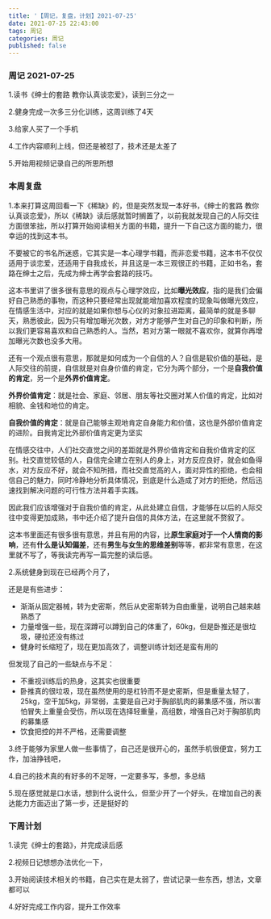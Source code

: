 ```yaml
---
title: '【周记，复盘，计划】2021-07-25'
date: 2021-07-25 22:43:00
tags: 周记
categories: 周记
published: false
---
```




### 周记 2021-07-25

1.读书《绅士的套路 教你认真谈恋爱》，读到三分之一

2.健身完成一次多三分化训练，这周训练了4天

3.给家人买了一个手机

4.工作内容顺利上线，但还是被怼了，技术还是太差了

5.开始用视频记录自己的所思所想

### 本周复盘

1.本来打算这周回看一下《稀缺》的，但是突然发现一本好书，《绅士的套路 教你认真谈恋爱》，所以《稀缺》读后感就暂时搁置了，以前我就发现自己的人际交往方面很笨拙，所以打算开始阅读相关方面的书籍，提升一下自己这方面的能力，很幸运的找到这本书。

不要被它的书名所迷惑，它其实是一本心理学书籍，而非恋爱书籍，这本书不仅仅适用于谈恋爱，还适用于自我成长，并且这是一本三观很正的书籍，正如书名，套路在绅士之后，先成为绅士再学会套路的技巧。

这本书里讲了很多很有意思的观点与心理学效应，比如**曝光效应**，指的是我们会偏好自己熟悉的事物，而这种只要经常出现就能增加喜欢程度的现象叫做曝光效应，在情感生活中，对应的就是如果你想与心仪的对象拉进距离，最简单的就是多聊天，熟悉彼此，因为只有增加曝光次数，对方才能够产生对自己的印象和判断，所以我们更容易喜欢和自己熟悉的人。当然，若对方第一眼就不喜欢你，就算你再增加曝光次数也没多大用。

还有一个观点很有意思，那就是如何成为一个自信的人？自信是软价值的基础，是人际交往的前提，自信就是对自身价值的肯定，它分为两个部分，一个是**自我价值的肯定**，另一个是**外界价值肯定**。

**外界价值肯定**：就是社会、家庭、邻居、朋友等社交圈对某人价值的肯定，比如对相貌、金钱和地位的肯定。

**自我价值的肯定**：就是自己能够主观地肯定自身能力和价值，这也是外部价值肯定的进阶。自我肯定比外部价值肯定更为坚实

在情感交往中，人们社交直觉之间的差距就是外界价值肯定和自我价值肯定的区别。社交直觉较低的人，自信完全建立在别人的身上，对方反应良好，就会如鱼得水，对方反应不好，就会不知所措，而社交直觉高的人，面对异性的拒绝，也会相信自己的魅力，同时冷静地分析具体情况，到底是什么造成了对方的拒绝，然后迅速找到解决问题的可行性方法并着手实践。

因此我们应该增强对于自我价值的肯定，从此处建立自信，才能够在以后的人际交往中变得更加成熟，书中还介绍了提升自信的具体方法，在这里就不赘叙了。

这本书里面还有很多很有意思，并且有用的内容，比**原生家庭对于一个人情商的影响**，还有**什么是认知偏差**，还有**男生与女生的思维差别**等等，都非常有意思，在这里就不写了，等我读完再写一篇完整的读后感。

2.系统健身到现在已经两个月了，

还是是有些进步：

* 渐渐从固定器械，转为史密斯，然后从史密斯转为自由重量，说明自己越来越熟悉了
* 力量增强一些，现在深蹲可以蹲到自己的体重了，60kg，但是卧推还是很垃圾，硬拉还没有练过
* 健身时长缩短了，现在更加高效了，调整训练计划还是蛮有用的

但发现了自己的一些缺点与不足：

* 不重视训练后的热身，这其实也很重要
* 卧推真的很垃圾，现在虽然使用的是杠铃而不是史密斯，但是重量太轻了，25kg，空干加5kg，非常弱，主要是自己对于胸部肌肉的募集感不强，所以害怕冒失上重量会受伤，所以现在选择轻重量，高组数，增强自己对于胸部肌肉的募集感
* 饮食把控的并不严格，还需要调整

3.终于能够为家里人做一些事情了，自己还是很开心的，虽然手机很便宜，努力工作，加油挣钱吧，

4.自己的技术真的有好多的不足呀，一定要多写，多想，多总结

5.现在感觉就是口水话，想到什么说什么，但至少开了一个好头，在增加自己的表达能力方面迈出了第一步，还是挺好的

### 下周计划

1.读完《绅士的套路》，并完成读后感

2.视频日记想想办法优化一下，

3.开始阅读技术相关的书籍，自己实在是太弱了，尝试记录一些东西，想法，文章都可以

4.好好完成工作内容，提升工作效率